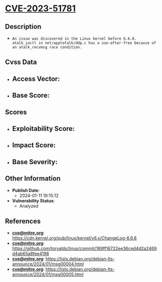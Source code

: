 
# [CVE-2023-51781](https://cve.mitre.org/cgi-bin/cvename.cgi?name=CVE-2023-51781)

## Description

- `An issue was discovered in the Linux kernel before 6.6.8. atalk_ioctl in net/appletalk/ddp.c has a use-after-free because of an atalk_recvmsg race condition.`

## Cvss Data

- **Access Vector**:
  - 
- **Base Score**:
  - 

## Scores

- **Exploitability Score**:
  - 
- **Impact Score**:
  - 
- **Base Severity**:
  - 

## Other Information

- **Publish Date**:
  - 2024-01-11 19:15:12
- **Vulnerability Status**:
  - Analyzed

## References

- **cve@mitre.org**: https://cdn.kernel.org/pub/linux/kernel/v6.x/ChangeLog-6.6.8
- **cve@mitre.org**: https://github.com/torvalds/linux/commit/189ff16722ee36ced4d2a2469d4ab65a8fee4198
- **cve@mitre.org**: https://lists.debian.org/debian-lts-announce/2024/01/msg00004.html
- **cve@mitre.org**: https://lists.debian.org/debian-lts-announce/2024/01/msg00005.html
